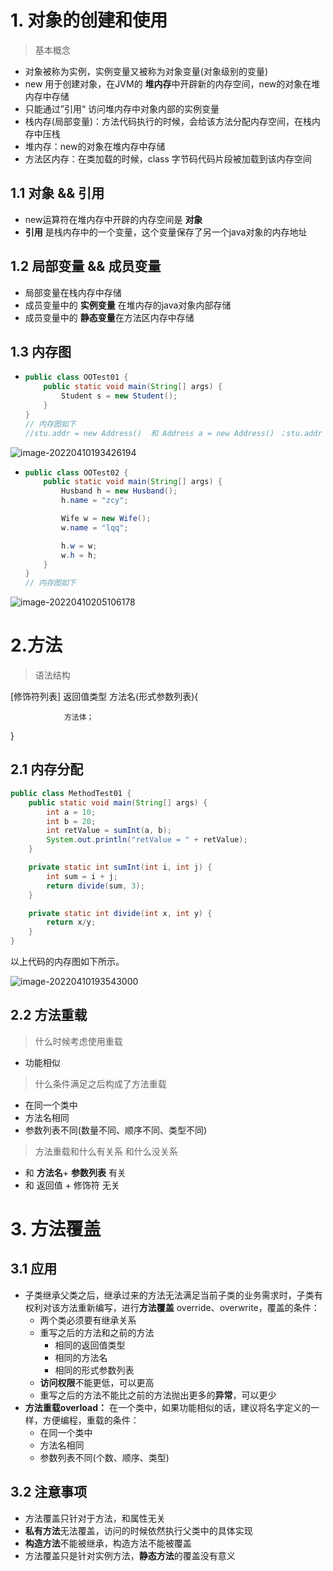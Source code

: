 # 1. 对象的创建和使用

>基本概念

- 对象被称为实例，实例变量又被称为对象变量(对象级别的变量)
- new 用于创建对象，在JVM的 **堆内存**中开辟新的内存空间，new的对象在堆内存中存储
- 只能通过”引用“ 访问堆内存中对象内部的实例变量
- 栈内存(局部变量)：方法代码执行的时候，会给该方法分配内存空间，在栈内存中压栈
- 堆内存：new的对象在堆内存中存储
- 方法区内存：在类加载的时候，class 字节码代码片段被加载到该内存空间

## 1.1 对象 && 引用

- new运算符在堆内存中开辟的内存空间是 **对象**
- **引用** 是栈内存中的一个变量，这个变量保存了另一个java对象的内存地址

## 1.2 局部变量 && 成员变量

- 局部变量在栈内存中存储
- 成员变量中的 **实例变量** 在堆内存的java对象内部存储
- 成员变量中的 **静态变量**在方法区内存中存储

## 1.3 内存图

- ```java
  public class OOTest01 {
      public static void main(String[] args) {
          Student s = new Student();
      }
  }
  // 内存图如下
  //stu.addr = new Address()  和 Address a = new Address() ；stu.addr = a 内存图不一样
  ```

![image-20220410193426194](http://six-double-seven.oss-cn-beijing.aliyuncs.com/img/image-20220410150110575.png)

- ```java
  public class OOTest02 {
      public static void main(String[] args) {
          Husband h = new Husband();
          h.name = "zcy";
  
          Wife w = new Wife();
          w.name = "lqq";
  
          h.w = w;
          w.h = h;
      }
  }
  // 内存图如下
  ```

![image-20220410205106178](http://six-double-seven.oss-cn-beijing.aliyuncs.com/img/image-20220410154457619.png)

# 2.方法

>语法结构

[修饰符列表] 返回值类型 方法名(形式参数列表){

				方法体；

}

## 2.1 内存分配

```java
public class MethodTest01 {
    public static void main(String[] args) {
        int a = 10;
        int b = 20;
        int retValue = sumInt(a, b);
        System.out.println("retValue = " + retValue);
    }

    private static int sumInt(int i, int j) {
        int sum = i + j;
        return divide(sum, 3);
    }

    private static int divide(int x, int y) {
        return x/y;
    }
}
```

以上代码的内存图如下所示。

![image-20220410193543000](http://six-double-seven.oss-cn-beijing.aliyuncs.com/img/image-20220410110903304.png)

## 2.2 方法重载

> 什么时候考虑使用重载

- 功能相似

> 什么条件满足之后构成了方法重载

- 在同一个类中
- 方法名相同
- 参数列表不同(数量不同、顺序不同、类型不同)

> 方法重载和什么有关系 和什么没关系

- 和 **方法名**+ **参数列表** 有关
- 和 返回值 + 修饰符 无关
# 3. 方法覆盖

## 3.1 应用

- 子类继承父类之后，继承过来的方法无法满足当前子类的业务需求时，子类有权利对该方法重新编写，进行**方法覆盖** override、overwrite，覆盖的条件：
  - 两个类必须要有继承关系
  - 重写之后的方法和之前的方法
    - 相同的返回值类型
    - 相同的方法名
    - 相同的形式参数列表
  - **访问权限**不能更低，可以更高
  - 重写之后的方法不能比之前的方法抛出更多的**异常**，可以更少
- **方法重载overload：** 在一个类中，如果功能相似的话，建议将名字定义的一样，方便编程，重载的条件：
  - 在同一个类中
  - 方法名相同
  - 参数列表不同(个数、顺序、类型)

## 3.2 注意事项

- 方法覆盖只针对于方法，和属性无关
- **私有方法**无法覆盖，访问的时候依然执行父类中的具体实现
- **构造方法**不能被继承，构造方法不能被覆盖
- 方法覆盖只是针对实例方法，**静态方法**的覆盖没有意义